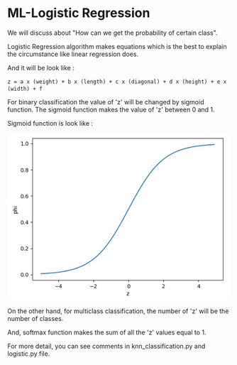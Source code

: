 # ML-Logistic Regression

We will discuss about "How can we get the probability of certain class".

Logistic Regression algorithm makes equations which is the best to explain the circumstance like linear regression does.

And it will be look like : 

    z = a x (weight) + b x (length) + c x (diagonal) + d x (height) + e x (width) + f

For binary classification the value of 'z' will be changed by sigmoid function. The sigmoid function makes the value of 'z' between 0 and 1.

Sigmoid function is look like :

![sigmoid image](./images/sigmoid.jpg)

On  the other hand, for multiclass classification, the number of 'z' will be the number of classes. 

And, softmax function makes the sum of all the 'z' values ​​equal to 1. 

For more detail, you can see comments in knn_classification.py and logistic.py file.